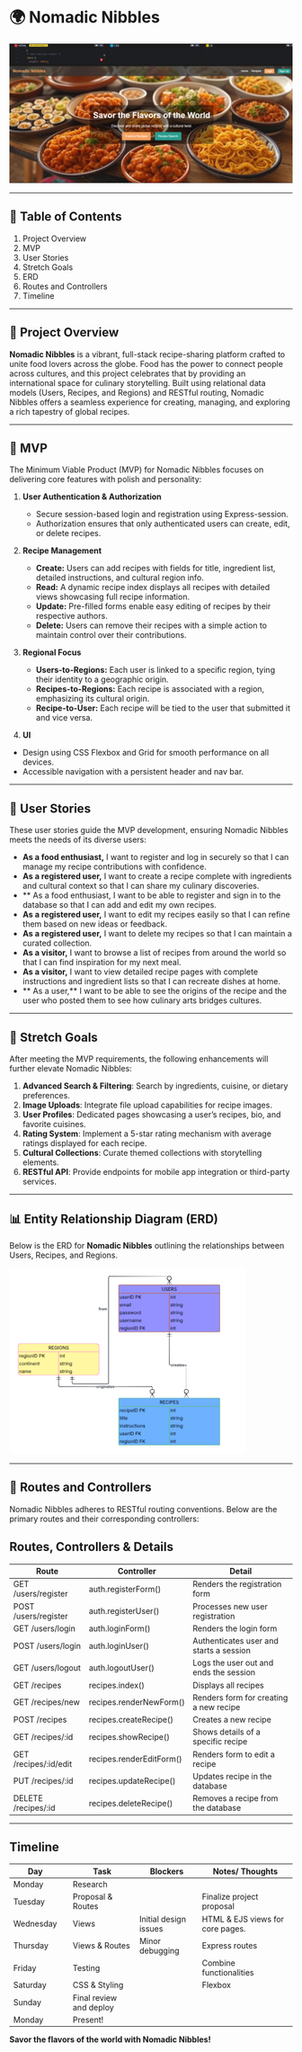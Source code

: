# 🌍 Nomadic Nibbles

![Nomadic Nibbles Landing](assets/Images/shot.png)

---

## 📖 Table of Contents

1. Project Overview
2. MVP
3. User Stories  
4. Stretch Goals
5. ERD
6. Routes and Controllers
7. Timeline


---

## 🌟 Project Overview

**Nomadic Nibbles** is a vibrant, full-stack recipe-sharing platform crafted to unite food lovers across the globe. Food has the power to connect people across cultures, and this project celebrates that by providing an international space for culinary storytelling. Built using relational data models (Users, Recipes, and Regions) and RESTful routing, Nomadic Nibbles offers a seamless experience for creating, managing, and exploring a rich tapestry of global recipes.

---

## 🚀 MVP

The Minimum Viable Product (MVP) for Nomadic Nibbles focuses on delivering core features with polish and personality:

1. **User Authentication & Authorization**  
   - Secure session-based login and registration using Express-session.  
   - Authorization ensures that only authenticated users can create, edit, or delete recipes.

2. **Recipe Management**  
   - **Create:** Users can add recipes with fields for title, ingredient list, detailed instructions, and cultural region info.  
   - **Read:** A dynamic recipe index displays all recipes with detailed views showcasing full recipe information.  
   - **Update:** Pre-filled forms enable easy editing of recipes by their respective authors.  
   - **Delete:** Users can remove their recipes with a simple action to maintain control over their contributions.

3. **Regional Focus**  
   - **Users-to-Regions:** Each user is linked to a specific region, tying their identity to a geographic origin.  
   - **Recipes-to-Regions:** Each recipe is associated with a region, emphasizing its cultural origin.
   - **Recipe-to-User:** Each recipe will be tied to the user that submitted it and vice versa. 

4.  **UI**
   - Design using CSS Flexbox and Grid for smooth performance on all devices.  
   - Accessible navigation with a persistent header and nav bar.
---

## 👥 User Stories

These user stories guide the MVP development, ensuring Nomadic Nibbles meets the needs of its diverse users:

- **As a food enthusiast,** I want to register and log in securely so that I can manage my recipe contributions with confidence.  
- **As a registered user,** I want to create a recipe complete with ingredients and cultural context so that I can share my culinary discoveries.  
- ** As a food enthusiast, I want to be able to register and sign in to the database so that I can add and edit my own recipes.
- **As a registered user,** I want to edit my recipes easily so that I can refine them based on new ideas or feedback.  
- **As a registered user,** I want to delete my recipes so that I can maintain a curated collection.  
- **As a visitor,** I want to browse a list of recipes from around the world so that I can find inspiration for my next meal.  
- **As a visitor,** I want to view detailed recipe pages with complete instructions and ingredient lists so that I can recreate dishes at home.
- ** As a user,** I want to be able to see the origins of the recipe and the user who posted them to see how culinary arts bridges cultures.
---

## 🌱 Stretch Goals

After meeting the MVP requirements, the following enhancements will further elevate Nomadic Nibbles:

1. **Advanced Search & Filtering**: Search by ingredients, cuisine, or dietary preferences.  
2. **Image Uploads**: Integrate file upload capabilities for recipe images.  
3. **User Profiles**: Dedicated pages showcasing a user’s recipes, bio, and favorite cuisines.  
4. **Rating System**: Implement a 5-star rating mechanism with average ratings displayed for each recipe.  
5. **Cultural Collections**: Curate themed collections with storytelling elements.  
6. **RESTful API**: Provide endpoints for mobile app integration or third-party services.

---
## 📊 Entity Relationship Diagram (ERD)

Below is the ERD for **Nomadic Nibbles** outlining the relationships between Users, Recipes, and Regions.

![Nomadic Nibbles ERD](assets/Images/erd2.png)

---

## 🔀 Routes and Controllers

Nomadic Nibbles adheres to RESTful routing conventions. Below are the primary routes and their corresponding controllers:

## Routes, Controllers & Details

| Route                  | Controller                | Detail                                             |
|------------------------|---------------------------|----------------------------------------------------|
| GET /users/register    | auth.registerForm()       | Renders the registration form                      |
| POST /users/register   | auth.registerUser()       | Processes new user registration                    |
| GET /users/login       | auth.loginForm()          | Renders the login form                             |
| POST /users/login      | auth.loginUser()          | Authenticates user and starts a session            |
| GET /users/logout      | auth.logoutUser()         | Logs the user out and ends the session             |
| GET /recipes           | recipes.index()           | Displays all recipes                               |
| GET /recipes/new       | recipes.renderNewForm()   | Renders form for creating a new recipe             |
| POST /recipes          | recipes.createRecipe()    | Creates a new recipe                               |
| GET /recipes/:id       | recipes.showRecipe()      | Shows details of a specific recipe                 |
| GET /recipes/:id/edit  | recipes.renderEditForm()  | Renders form to edit a recipe                      |
| PUT /recipes/:id       | recipes.updateRecipe()    | Updates recipe in the database                     |
| DELETE /recipes/:id    | recipes.deleteRecipe()    | Removes a recipe from the database                 |

---

## Timeline

| Day       |   | Task                           | Blockers               | Notes/ Thoughts                          |
|-----------|---|--------------------------------|------------------------|------------------------------------------|
| Monday    |   | Research                       |                        |                                          |
| Tuesday   |   | Proposal & Routes              |                        | Finalize project proposal                |
| Wednesday |   | Views                          | Initial design issues  | HTML & EJS views for core pages.         |
| Thursday  |   | Views & Routes                 | Minor debugging        | Express routes                           |
| Friday    |   | Testing                        |                        | Combine functionalities                  |
| Saturday  |   | CSS & Styling                  |                        | Flexbox                                  |
| Sunday    |   | Final review and deploy        |                        |                                          |
| Monday    |   | Present!                       |                        |                                          |



**Savor the flavors of the world with Nomadic Nibbles!**
